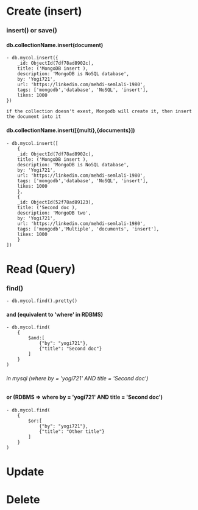 # Create (insert)
### insert() or save()
#### db.collectionName.insert(document)
    - db.mycol.insert({
        _id: ObjectId(7df78ad8902c),
        title: ('MongoDB insert ),
        description: 'MongoDB is NoSQL database',
        by: 'Yogi721',
        url: 'https://linkedin.com/mehdi-semlali-1980',
        tags: ['mongodb','database', 'NoSQL', 'insert'],
        likes: 1000
    })

    if the collection doesn't exest, Mongodb will create it, then insert the document into it

#### db.collectionName.insert([{multi},{documents}])
    - db.mycol.insert([
        {
        _id: ObjectId(7df78ad8902c),
        title: ('MongoDB insert ),
        description: 'MongoDB is NoSQL database',
        by: 'Yogi721',
        url: 'https://linkedin.com/mehdi-semlali-1980',
        tags: ['mongodb','database', 'NoSQL', 'insert'],
        likes: 1000
        },
        {
        _id: ObjectId(52f78ad89123),
        title: ('Second doc ),
        description: 'MongoDB two',
        by: 'Yogi721',
        url: 'https://linkedin.com/mehdi-semlali-1980',
        tags: ['mongodb','Multiple', 'documents', 'insert'],
        likes: 1000
        }
    ])


# Read (Query)
### find() 
    - db.mycol.find().pretty()
#### and (equivalent to 'where' in RDBMS)
    - db.mycol.find(
        {
            $and:[
                {"by": "yogi721"},
                {"title": "Second doc"}
            ]
        }
    )

###### in mysql (where by = 'yogi721' AND title = 'Second doc')

#### or (RDBMS => where by = 'yogi721' AND title = 'Second doc')
    - db.mycol.find(
        {
            $or:[
                {"by": "yogi721"},
                {"title": "Other title"}
            ]
        }
    )


# Update

# Delete
